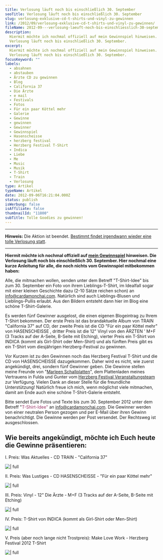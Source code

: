 ```yaml
---
title: Verlosung läuft noch bis einschließlich 30. September
seoTitle: Verlosung läuft noch bis einschließlich 30. September
slug: verlosung-exklusive-cd-t-shirts-und-vinyl-zu-gewinnen
link: /2012/09/verlosung-exklusive-cd-t-shirts-und-vinyl-zu-gewinnen/
fileName: 2012-09---verlosung-laeuft-noch-bis-einschliesslich-30-september.md
description:
  Hiermit möchte ich nochmal offiziell auf mein Gewinnspiel hinweisen. Die
  Verlosung läuft noch bis einschließlich 30. September.
excerpt:
  Hiermit möchte ich nochmal offiziell auf mein Gewinnspiel hinweisen. Die
  Verlosung läuft noch bis einschließlich 30. September.
focusKeyword: ""
labels:
  - absahnen
  - abstauben
  - Ärzte CD zu gewinnen
  - Blog
  - California 37
  - Die Ärzte
  - e mail
  - Festivals
  - Fotos
  - Für ein paar Köttel mehr
  - Galerie
  - Gewinne
  - gewinnen
  - Gewinner
  - Gewinnspiel
  - Hasenscheisse
  - herzberg festival
  - Herzberg Festival T-Shirt
  - Indica
  - Liebe
  - Me
  - Music
  - Musik
  - T-Shirt
  - Train
  - Verlosung
type: Artikel
typeName: Artikel
date: 2012-09-06T16:21:04.000Z
status: publish
isWerbung: false
isAffiliate: false
thumbnailId: "11800"
subTitle: Tolle Goodies zu gewinnen!
---
```


<hr /><strong>Hinweis: </strong>Die Aktion ist beendet. <a href="https://cardamonchai.com/tag/verlosung/">Bestimmt findet irgendwann wieder eine tolle Verlosung statt</a>.

<hr /><strong>Hiermit möchte ich nochmal offiziell auf <a title="Verlosung" href="//2012/08/16/verlosung-exklusive-vinyl-cd-und-t-shirt-zu-gewinnen/">mein Gewinnspiel</a> hinweisen. Die Verlosung läuft noch bis einschließlich 30. September. Hier nochmal eine kurze Anleitung für alle, die noch nichts vom Gewinnspiel mitbekommen haben:</strong>

Alle, die mitmachen wollen, senden unter dem Betreff "T-Shirt-Idee" bis zum 30.
September ein Foto von ihrem Lieblings-T-Shirt, im Idealfall sogar mit einer
kleinen Geschichte dazu (2-10 Sätze reichen schon) an
<span style="color: #993366;">info@cardamonchai.com</span>. Natürlich sind auch
Lieblings-Blusen und Lieblings-Pullis erlaubt. Aus den Bildern entsteht dann
hier im Blog eine schöne T-Shirt-Galerie.

Es werden fünf Gewinner ausgelost, die einen eigenen Blogeintrag zu Ihrem
T-Shirt bekommen. Der erste Preis ist das brandaktuelle Album von TRAIN
"California 37" auf CD, der zweite Preis ist die CD "Für ein paar Köttel mehr"
von HASENSCHEISSE , dritter Preis ist die 12" Vinyl von den ÄRZTEN ' M+F (3
Tracks auf der A-Seite, B-Seite mit Etching), vierter Preis ein T-Shirt von
INDICA (kommt als Girl-Shirt oder Men-Shirt) und als fünften Preis gibt es ein
T-Shirt vom diesjährigen Herzberg-Festival zu gewinnen.

Vor Kurzem ist zu den Gewinnen noch das Herzberg Festival T-Shirt und die CD von
HASENSCHEISSE dazugekommen. Daher wird es nicht, wie zuerst angekündigt, drei,
sondern fünf Gewinner geben. Die Gewinne stellen meine Freunde von
"<a title="Marleen Schallplatten Fulda" href="https://www.facebook.com/marleen.schallplatten">Marleen
Schallplatten</a>", dem Plattenladen meines Vertrauens in Fulda und Gunter vom
<a title="Herzberg Festival" href="http://www.burgherzberg-festival.de/">Herzberg
Festival Veranstaltungsteam</a> zur Verfügung. Vielen Dank an dieser Stelle für
die freundliche Unterstützung! Natürlich freue ich mich, wenn möglichst viele
mitmachen, damit am Ende auch eine schöne T-Shirt-Galerie entsteht.

Bitte sendet Eure Fotos und Texte bis zum 30. September 2012 unter dem Betreff
"<span style="color: #993366;">T-Shirt-Idee"</span> an
<span style="color: #993366;">info@cardamonchai.com</span>. Die Gewinner werden
von einer neutralen Person gezogen und per E-Mail über ihren Gewinn
benachrichtigt. Die Gewinne werden per Post versendet. Der Rechtsweg ist
ausgeschlossen.

## Wie bereits angekündigt, möchte ich Euch heute die Gewinne präsentieren:

I. Preis: Was Aktuelles - CD TRAIN - "California 37"

![ | full](http://cardamonchai.files.wordpress.com/2012/09/51brzls6u2l-_sl500_aa240_.jpg)

<p style="text-align: center;">

II. Preis: Was Lustiges - CD HASENSCHEISSE - "Für ein paar Köttel mehr"

![ | full](http://cardamonchai.files.wordpress.com/2012/09/51aqjni6uql-_sl500_aa240_.jpg)

<p style="text-align: center;">

III. Preis: Vinyl - 12" Die Ärzte - M+F (3 Tracks auf der A-Seite, B-Seite mit
Etching)

![ | full](http://cardamonchai.files.wordpress.com/2012/09/51uwqgbnctl-_sl500_aa240_.jpg)

<p style="text-align: center;">

IV. Preis: T-Shirt von INDICA (kommt als Girl-Shirt oder Men-Shirt)

![ | full](http://cardamonchai.files.wordpress.com/2012/09/41nknvbkztl-_sl246_sx190_cr00190246_.jpg)

<p style="text-align: center;">

V. Preis (aber noch lange nicht Trostpreis): Make Love Work - Herzberg Festival
2012 T-Shirt

![ | full](http://cardamonchai.files.wordpress.com/2012/09/mysticrot.jpg)

<p style="text-align: center;">

